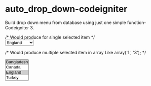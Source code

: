 # auto_drop_down-codeigniter
Build drop down menu from database using just one simple function- Codeigniter 3.

/*
Would produce for single selected item
*/        
<select name="country_name">
        <option value="1">Bangladesh</option>
        <option value="2">Canada</option>
        <option value="3" selected="selected">England</option>
        <option value="4">Turkey</option>
</select>


/*
Would produce multiple selected item in array  Like array('1', '3');
*/

<select name="country_name" multiple="multiple">
        <option value="1" selected="selected">Bangladesh</option>
        <option value="2">Canada</option>
        <option value="3" selected="selected">England</option>
        <option value="4">Turkey</option>
</select>

